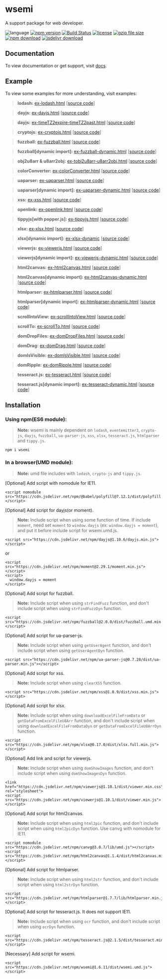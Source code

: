 # wsemi
A support package for web developer.

![language](https://img.shields.io/badge/language-JavaScript-orange.svg) 
[![npm version](http://img.shields.io/npm/v/wsemi.svg?style=flat)](https://npmjs.org/package/wsemi) 
[![Build Status](https://travis-ci.org/yuda-lyu/wsemi.svg?branch=master)](https://travis-ci.org/yuda-lyu/wsemi) 
[![license](https://img.shields.io/npm/l/wsemi.svg?style=flat)](https://npmjs.org/package/wsemi) 
[![gzip file size](http://img.badgesize.io/yuda-lyu/wsemi/master/dist/wsemi.umd.js.svg?compression=gzip)](https://github.com/yuda-lyu/wsemi)
[![npm download](https://img.shields.io/npm/dt/wsemi.svg)](https://npmjs.org/package/wsemi) 
[![jsdelivr download](https://img.shields.io/jsdelivr/npm/hm/wsemi.svg)](https://www.jsdelivr.com/package/npm/wsemi)

## Documentation
To view documentation or get support, visit [docs](https://yuda-lyu.github.io/wsemi/wsemi.html).

## Example
To view some examples for more understanding, visit examples:
> **lodash:** [ex-lodash.html](https://yuda-lyu.github.io/wsemi/examples/ex-lodash.html) [[source code](https://github.com/yuda-lyu/wsemi/blob/master/docs/examples/ex-lodash.html)]

> **dayjs:** [ex-dayjs.html](https://yuda-lyu.github.io/wsemi/examples/ex-dayjs.html) [[source code](https://github.com/yuda-lyu/wsemi/blob/master/docs/examples/ex-dayjs.html)]

> **dayjs:** [ex-timeTZ2expire-timeTZ2past.html](https://yuda-lyu.github.io/wsemi/examples/ex-timeTZ2expire-timeTZ2past.html) [[source code](https://github.com/yuda-lyu/wsemi/blob/master/docs/examples/ex-timeTZ2expire-timeTZ2past.html)]

> **cryptojs:** [ex-cryptojs.html](https://yuda-lyu.github.io/wsemi/examples/ex-cryptojs.html) [[source code](https://github.com/yuda-lyu/wsemi/blob/master/docs/examples/ex-cryptojs.html)]

> **fuzzball:** [ex-fuzzball.html](https://yuda-lyu.github.io/wsemi/examples/ex-fuzzball.html) [[source code](https://github.com/yuda-lyu/wsemi/blob/master/docs/examples/ex-fuzzball.html)]

> **fuzzball[dynamic import]:** [ex-fuzzball-dynamic.html](https://yuda-lyu.github.io/wsemi/examples/ex-fuzzball-dynamic.html) [[source code](https://github.com/yuda-lyu/wsemi/blob/master/docs/examples/ex-fuzzball-dynamic.html)]

> **obj2u8arr & u8arr2obj:** [ex-tobj2u8arr-u8arr2obj.html](https://yuda-lyu.github.io/wsemi/examples/ex-tobj2u8arr-u8arr2obj.html) [[source code](https://github.com/yuda-lyu/wsemi/blob/master/docs/examples/ex-tobj2u8arr-u8arr2obj.html)]

> **colorConverter:** [ex-colorConverter.html](https://yuda-lyu.github.io/wsemi/examples/ex-colorConverter.html) [[source code](https://github.com/yuda-lyu/wsemi/blob/master/docs/examples/ex-colorConverter.html)]

> **uaparser:** [ex-uaparser.html](https://yuda-lyu.github.io/wsemi/examples/ex-uaparser.html) [[source code](https://github.com/yuda-lyu/wsemi/blob/master/docs/examples/ex-uaparser.html)]

> **uaparser[dynamic import]:** [ex-uaparser-dynamic.html](https://yuda-lyu.github.io/wsemi/examples/ex-uaparser-dynamic.html) [[source code](https://github.com/yuda-lyu/wsemi/blob/master/docs/examples/ex-uaparser-dynamic.html)]

> **xss:** [ex-xss.html](https://yuda-lyu.github.io/wsemi/examples/ex-xss.html) [[source code](https://github.com/yuda-lyu/wsemi/blob/master/docs/examples/ex-xss.html)]

> **openlink:** [ex-openlink.html](https://yuda-lyu.github.io/wsemi/examples/ex-openlink.html) [[source code](https://github.com/yuda-lyu/wsemi/blob/master/docs/examples/ex-openlink.html)]

> **tippyjs[with popper.js]:** [ex-tippyjs.html](https://yuda-lyu.github.io/wsemi/examples/ex-tippyjs.html) [[source code](https://github.com/yuda-lyu/wsemi/blob/master/docs/examples/ex-tippyjs.html)]

> **xlsx:** [ex-xlsx.html](https://yuda-lyu.github.io/wsemi/examples/ex-xlsx.html) [[source code](https://github.com/yuda-lyu/wsemi/blob/master/docs/examples/ex-xlsx.html)]

> **xlsx[dynamic import]:** [ex-xlsx-dynamic](https://yuda-lyu.github.io/wsemi/examples/ex-xlsx-dynamic) [[source code](https://github.com/yuda-lyu/wsemi/blob/master/docs/examples/ex-xlsx-dynamic)]

> **viewerjs:** [ex-viewerjs.html](https://yuda-lyu.github.io/wsemi/examples/ex-viewerjs.html) [[source code](https://github.com/yuda-lyu/wsemi/blob/master/docs/examples/ex-viewerjs.html)]

> **viewerjs[dynamic import]:** [ex-viewerjs-dynamic.html](https://yuda-lyu.github.io/wsemi/examples/ex-viewerjs-dynamic.html) [[source code](https://github.com/yuda-lyu/wsemi/blob/master/docs/examples/ex-viewerjs-dynamic.html)]

> **html2canvas:** [ex-html2canvas.html](https://yuda-lyu.github.io/wsemi/examples/ex-html2canvas.html) [[source code](https://github.com/yuda-lyu/wsemi/blob/master/docs/examples/ex-html2canvas.html)]

> **html2canvas[dynamic import]:** [ex-html2canvas-dynamic.html](https://yuda-lyu.github.io/wsemi/examples/ex-html2canvas-dynamic.html) [[source code](https://github.com/yuda-lyu/wsemi/blob/master/docs/examples/ex-html2canvas-dynamic.html)]

> **htmlparser:** [ex-htmlparser.html](https://yuda-lyu.github.io/wsemi/examples/ex-htmlparser.html) [[source code](https://github.com/yuda-lyu/wsemi/blob/master/docs/examples/ex-htmlparser.html)]

> **htmlparser[dynamic import]:** [ex-htmlparser-dynamic.html](https://yuda-lyu.github.io/wsemi/examples/ex-htmlparser-dynamic.html) [[source code](https://github.com/yuda-lyu/wsemi/blob/master/docs/examples/ex-htmlparser-dynamic.html)]

> **scrollIntoView:** [ex-scrollIntoView.html](https://yuda-lyu.github.io/wsemi/examples/ex-scrollIntoView.html) [[source code](https://github.com/yuda-lyu/wsemi/blob/master/docs/examples/ex-scrollIntoView.html)]

> **scrollTo:** [ex-scrollTo.html](https://yuda-lyu.github.io/wsemi/examples/ex-scrollTo.html) [[source code](https://github.com/yuda-lyu/wsemi/blob/master/docs/examples/ex-scrollTo.html)]

> **domDropFiles:** [ex-domDropFiles.html](https://yuda-lyu.github.io/wsemi/examples/ex-domDropFiles.html) [[source code](https://github.com/yuda-lyu/wsemi/blob/master/docs/examples/ex-domDropFiles.html)]

> **domDrag:** [ex-domDrag.html](https://yuda-lyu.github.io/wsemi/examples/ex-domDrag.html) [[source code](https://github.com/yuda-lyu/wsemi/blob/master/docs/examples/ex-domDrag.html)]

> **domIsVisible:** [ex-domIsVisible.html](https://yuda-lyu.github.io/wsemi/examples/ex-domIsVisible.html) [[source code](https://github.com/yuda-lyu/wsemi/blob/master/docs/examples/ex-domIsVisible.html)]

> **domRipple:** [ex-domRipple.html](https://yuda-lyu.github.io/wsemi/examples/ex-domRipple.html) [[source code](https://github.com/yuda-lyu/wsemi/blob/master/docs/examples/ex-domRipple.html)]

> **tesseract.js:** [ex-tesseract.html](https://yuda-lyu.github.io/wsemi/examples/ex-tesseract.html) [[source code](https://github.com/yuda-lyu/wsemi/blob/master/docs/examples/ex-tesseract.html)]

> **tesseract.js[dynamic import]:** [ex-tesseract-dynamic.html](https://yuda-lyu.github.io/wsemi/examples/ex-tesseract-dynamic.html) [[source code](https://github.com/yuda-lyu/wsemi/blob/master/docs/examples/ex-tesseract-dynamic.html)]

## Installation
### Using npm(ES6 module):
> **Note:** wsemi is mainly dependent on `lodash`, `eventemitter3`, `crypto-js`, `dayjs`, `fuzzball`, `ua-parser-js`, `xss`, `xlsx`, `tesseract.js`, `htmlparser` and `tippy.js`.
```alias
npm i wsemi
```

### In a browser(UMD module):
> **Note:** umd file includes with `lodash`, `crypto-js` and `tippy.js`.

[Optional] Add script with nomodule for IE11.
```alias
<script nomodule src="https://cdn.jsdelivr.net/npm/@babel/polyfill@7.12.1/dist/polyfill.min.js"></script>
```

[Optional] Add script for dayjs(or moment).
> **Note:** Include script when using some function of time. If include `moment`, need set `moment` to `window.dayjs` (ex: `window.dayjs = moment`), and put it before include script for wsemi.umd.js.
```alias
<script src="https://cdn.jsdelivr.net/npm/dayjs@1.10.6/dayjs.min.js"></script>
```
or
```alias
<script src="https://cdn.jsdelivr.net/npm/moment@2.29.1/moment.min.js"></script>
<script>
  window.dayjs = moment
</script>
```

[Optional] Add script for fuzzball.
> **Note:** Include script when using `strFindFuzz` function, and don't include script when using `strFindFuzzDyn` function.
```alias
<script src="https://cdn.jsdelivr.net/npm/fuzzball@2.0.0/dist/fuzzball.umd.min.js"></script>
```

[Optional] Add script for ua-parser-js.
> **Note:** Include script when using `getUserAgent` function, and don't include script when using `getUserAgentDyn` function.
```alias
<script src="https://cdn.jsdelivr.net/npm/ua-parser-js@0.7.28/dist/ua-parser.min.js"></script>
```

[Optional] Add script for xss.
> **Note:** Include script when using `clearXSS` function.
```alias
<script src="https://cdn.jsdelivr.net/npm/xss@1.0.9/dist/xss.min.js"></script>
```

[Optional] Add script for xlsx.
> **Note:** Include script when using `downloadExcelFileFromData` or `getDataFromExcelFileU8Arr` function, and don't include script when using `downloadExcelFileFromDataDyn` or `getDataFromExcelFileU8ArrDyn` function.
```alias
<script src="https://cdn.jsdelivr.net/npm/xlsx@0.17.0/dist/xlsx.full.min.js"></script>
```

[Optional] Add link and script for viewerjs.
> **Note:** Include script when using `domShowImages` function, and don't include script when using `domShowImagesDyn` function.
```alias
<link href="https://cdn.jsdelivr.net/npm/viewerjs@1.10.1/dist/viewer.min.css" rel="stylesheet">
<script src="https://cdn.jsdelivr.net/npm/viewerjs@1.10.1/dist/viewer.min.js"></script>
```

[Optional] Add script for html2canvas.
> **Note:** Include script when using `html2pic` function, and don't include script when using `html2picDyn` function. Use canvg with nomodule for IE11.
```alias
<script nomodule src="https://cdn.jsdelivr.net/npm/canvg@3.0.7/lib/umd.js"></script>
<script src="https://cdn.jsdelivr.net/npm/html2canvas@1.1.4/dist/html2canvas.min.js"></script>
```

[Optional] Add script for htmlparser.
> **Note:** Include script when using `html2str` function, and don't include script when using `html2strDyn` function.
```alias
<script src="https://cdn.jsdelivr.net/npm/htmlparser@1.7.7/lib/htmlparser.min.js"></script>
```

[Optional] Add script for tesseract.js. It does not support IE11.
> **Note:** Include script when using `ocr` function, and don't include script when using `ocrDyn` function.
```alias
<script src="https://cdn.jsdelivr.net/npm/tesseract.js@2.1.5/dist/tesseract.min.js"></script>
```

[Necessary] Add script for wsemi.
```alias
<script src="https://cdn.jsdelivr.net/npm/wsemi@1.6.11/dist/wsemi.umd.js"></script>
```
